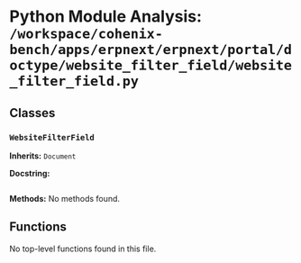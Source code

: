 # Python Module Analysis: `/workspace/cohenix-bench/apps/erpnext/erpnext/portal/doctype/website_filter_field/website_filter_field.py`

## Classes

### `WebsiteFilterField`
**Inherits:** `Document`


**Docstring:**
```

```

**Methods:**
No methods found.




## Functions

No top-level functions found in this file.
